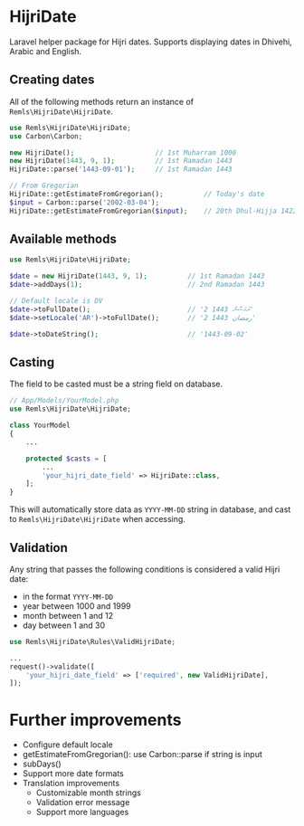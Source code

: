 # HijriDate

Laravel helper package for Hijri dates. Supports displaying dates in Dhivehi, Arabic and English.

## Creating dates

All of the following methods return an instance of `Remls\HijriDate\HijriDate`.

```php
use Remls\HijriDate\HijriDate;
use Carbon\Carbon;

new HijriDate();                    // 1st Muharram 1000
new HijriDate(1443, 9, 1);          // 1st Ramadan 1443
HijriDate::parse('1443-09-01');     // 1st Ramadan 1443

// From Gregorian
HijriDate::getEstimateFromGregorian();          // Today's date
$input = Carbon::parse('2002-03-04');
HijriDate::getEstimateFromGregorian($input);    // 20th Dhul-Hijja 1422
```

## Available methods

```php
use Remls\HijriDate\HijriDate;

$date = new HijriDate(1443, 9, 1);          // 1st Ramadan 1443
$date->addDays(1);                          // 2nd Ramadan 1443

// Default locale is DV
$date->toFullDate();                        // '2 ރަމަޟާން 1443'
$date->setLocale('AR')->toFullDate();       // '2 رمضان 1443'

$date->toDateString();                      // '1443-09-02'
```

## Casting

The field to be casted must be a string field on database.

```php
// App/Models/YourModel.php
use Remls\HijriDate\HijriDate;

class YourModel
{
    ...

    protected $casts = [
        ...
        'your_hijri_date_field' => HijriDate::class,
    ];
}
```

This will automatically store data as `YYYY-MM-DD` string in database, and cast to `Remls\HijriDate\HijriDate` when accessing.

## Validation

Any string that passes the following conditions is considered a valid Hijri date:
- in the format `YYYY-MM-DD`
- year between 1000 and 1999
- month between 1 and 12
- day between 1 and 30

```php
use Remls\HijriDate\Rules\ValidHijriDate;

...
request()->validate([
    'your_hijri_date_field' => ['required', new ValidHijriDate],
]);
```

# Further improvements

- Configure default locale
- getEstimateFromGregorian(): use Carbon::parse if string is input
- subDays()
- Support more date formats
- Translation improvements
  - Customizable month strings
  - Validation error message
  - Support more languages
